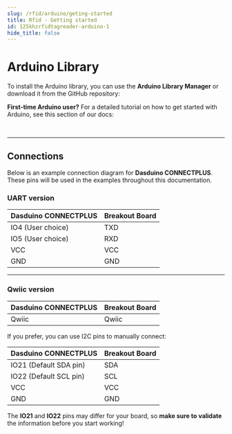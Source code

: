 ```yaml
---
slug: /rfid/arduino/geting-started
title: Rfid - Getting started
id: 125khzrfidtagreader-arduino-1
hide_title: false
---
```


# Arduino Library

To install the Arduino library, you can use the **Arduino Library Manager** or download it from the GitHub repository:
<QuickLink
  title="125kHz RFID tag reader board - I2C & UART Arduino library"  
  description="Soldered-RFID-Reader-125kHz-Arduino-Library"  
  url="https://github.com/SolderedElectronics/Soldered-RFID-Reader-125kHz-Arduino-Library/tree/main"  
/>

<InfoBox>

**First-time Arduino user?** For a detailed tutorial on how to get started with Arduino, see this section of our docs:

<QuickLink  
  title="Getting started with Arduino"  
  description="A full, comprehensive tutorial on how to fully set up and upload code for the first time on an Arduino board, from scratch!"  
  url="/documentation/arduino/quick-start-guide"  
/>  
</InfoBox>

---

## Connections

Below is an example connection diagram for **Dasduino CONNECTPLUS**. These pins will be used in the examples throughout this documentation.

### UART version

| **Dasduino CONNECTPLUS** | **Breakout Board** |
| ------------------------ | ------------------ |
| IO4 (User choice)        | TXD                |
| IO5 (User choice)        | RXD                |
| VCC                      | VCC                |
| GND                      | GND                |

---

### Qwiic version

| **Dasduino CONNECTPLUS** | **Breakout Board** |
| ------------------------ | ------------------ |
| Qwiic                    | Qwiic              |

<InfoBox>

If you prefer, you can use I2C pins to manually connect:

| **Dasduino CONNECTPLUS** | **Breakout Board** |
| ------------------------ | ------------------ |
| IO21 (Default SDA pin)   | SDA                |
| IO22 (Default SCL pin)   | SCL                |
| VCC                      | VCC                |
| GND                      | GND                |

</InfoBox>

<WarningBox> The **IO21** and **IO22** pins may differ for your board, so **make sure to validate** the information before you start working!</WarningBox>
